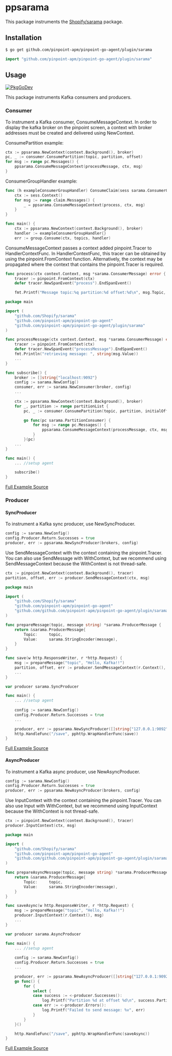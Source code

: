 # ppsarama
This package instruments the [Shopify/sarama](https://github.com/Shopify/sarama) package.

## Installation

```bash
$ go get github.com/pinpoint-apm/pinpoint-go-agent/plugin/sarama
```
```go
import "github.com/pinpoint-apm/pinpoint-go-agent/plugin/sarama"
```
## Usage
[![PkgGoDev](https://pkg.go.dev/badge/github.com/pinpoint-apm/pinpoint-go-agent/plugin/sarama)](https://pkg.go.dev/github.com/pinpoint-apm/pinpoint-go-agent/plugin/sarama)

This package instruments Kafka consumers and producers.

### Consumer
To instrument a Kafka consumer, ConsumeMessageContext.
In order to display the kafka broker on the pinpoint screen, a context with broker addresses must be created and delivered using NewContext.

ConsumePartition example:
``` go
ctx := ppsarama.NewContext(context.Background(), broker)
pc, _ := consumer.ConsumePartition(topic, partition, offset)
for msg := range pc.Messages() {
    ppsarama.ConsumeMessageContext(processMessage, ctx, msg)
}
```
ConsumerGroupHandler example:
``` go
func (h exampleConsumerGroupHandler) ConsumeClaim(sess sarama.ConsumerGroupSession, claim sarama.ConsumerGroupClaim) error {
    ctx := sess.Context()
    for msg := range claim.Messages() {
        _ = ppsarama.ConsumeMessageContext(process, ctx, msg)
    }
}

func main() {     
    ctx := ppsarama.NewContext(context.Background(), broker)
    handler := exampleConsumerGroupHandler{}
    err := group.Consume(ctx, topics, handler)
```

ConsumeMessageContext passes a context added pinpoint.Tracer to HandlerContextFunc.
In HandlerContextFunc, this tracer can be obtained by using the pinpoint.FromContext function.
Alternatively, the context may be propagated where the context that contains the pinpoint.Tracer is required.

``` go
func process(ctx context.Context, msg *sarama.ConsumerMessage) error {
    tracer := pinpoint.FromContext(ctx)
    defer tracer.NewSpanEvent("process").EndSpanEvent()

    fmt.Printf("Message topic:%q partition:%d offset:%d\n", msg.Topic, msg.Partition, msg.Offset)
```

``` go
package main

import (
    "github.com/Shopify/sarama"
    "github.com/pinpoint-apm/pinpoint-go-agent"
    "github.com/pinpoint-apm/pinpoint-go-agent/plugin/sarama"
)

func processMessage(ctx context.Context, msg *sarama.ConsumerMessage) error {
    tracer := pinpoint.FromContext(ctx)
    defer tracer.NewSpanEvent("processMessage").EndSpanEvent()
    fmt.Println("retrieving message: ", string(msg.Value))
    ...
}

func subscribe() {
    broker := []string{"localhost:9092"}
    config := sarama.NewConfig()
    consumer, err := sarama.NewConsumer(broker, config)
    ...
    
    ctx := ppsarama.NewContext(context.Background(), broker)
    for _, partition := range partitionList {
        pc, _ := consumer.ConsumePartition(topic, partition, initialOffset)

        go func(pc sarama.PartitionConsumer) {
            for msg := range pc.Messages() {
                ppsarama.ConsumeMessageContext(processMessage, ctx, msg)
            }
        }(pc)
	...	
}

func main() {
    ... //setup agent

    subscribe()
}
```
[Full Example Source](/plugin/sarama/example/consumer.go)

### Producer
#### SyncProducer
To instrument a Kafka sync producer, use NewSyncProducer.

``` go
config := sarama.NewConfig()
config.Producer.Return.Successes = true
producer, err := ppsarama.NewSyncProducer(brokers, config)
```

Use SendMessageContext with the context containing the pinpoint.Tracer.
You can also use SendMessage with WithContext, but we recommend using SendMessageContext because the WithContext is not thread-safe.

``` go
ctx := pinpoint.NewContext(context.Background(), tracer)
partition, offset, err := producer.SendMessageContext(ctx, msg)
```

``` go
package main

import (
    "github.com/Shopify/sarama"
    "github.com/pinpoint-apm/pinpoint-go-agent"
    "github.com/github.com/pinpoint-apm/pinpoint-go-agent/plugin/sarama"
)

func prepareMessage(topic, message string) *sarama.ProducerMessage {
    return &sarama.ProducerMessage{
        Topic:     topic,
        Value:     sarama.StringEncoder(message),
    }
}

func save(w http.ResponseWriter, r *http.Request) {
    msg := prepareMessage("topic", "Hello, Kafka!!")
    partition, offset, err := producer.SendMessageContext(r.Context(), msg)
    ...
}

var producer sarama.SyncProducer

func main() {
    ... //setup agent
	
    config := sarama.NewConfig()
    config.Producer.Return.Successes = true
    ...

    producer, err := ppsarama.NewSyncProducer([]string{"127.0.0.1:9092"}, config)
    http.HandleFunc("/save", pphttp.WrapHandlerFunc(save))
}

```
[Full Example Source](/plugin/sarama/example/producer.go)

#### AsyncProducer
To instrument a Kafka async producer, use NewAsyncProducer.

``` go
config := sarama.NewConfig()
config.Producer.Return.Successes = true
producer, err := ppsarama.NewAsyncProducer(brokers, config)
```

Use InputContext with the context containing the pinpoint.Tracer.
You can also use Input with WithContext, but we recommend using InputContext because the WithContext is not thread-safe.

``` go
ctx := pinpoint.NewContext(context.Background(), tracer)
producer.InputContext(ctx, msg)
```

``` go
package main

import (
    "github.com/Shopify/sarama"
    "github.com/pinpoint-apm/pinpoint-go-agent"
    "github.com/github.com/pinpoint-apm/pinpoint-go-agent/plugin/sarama"
)

func prepareAsyncMessage(topic, message string) *sarama.ProducerMessage {
    return &sarama.ProducerMessage{
        Topic:     topic,
        Value:     sarama.StringEncoder(message),
    }
}

func saveAsync(w http.ResponseWriter, r *http.Request) {
    msg := prepareMessage("topic", "Hello, Kafka!!")
    producer.InputContext(r.Context(), msg)
    ...
}

var producer sarama.AsyncProducer

func main() {
    ... //setup agent
	
    config := sarama.NewConfig()
    config.Producer.Return.Successes = true
    ...

    producer, err := ppsarama.NewAsyncProducer([]string{"127.0.0.1:9092"}, config)
    go func() {
        for {
            select {
            case success := <-producer.Successes():
                log.Printf("Partition %d at offset %d\n", success.Partition, success.Offset)
            case err := <-producer.Errors():
                log.Printf("Failed to send message: %v", err)
            }
        }
    }()

    http.HandleFunc("/save", pphttp.WrapHandlerFunc(saveAsync))
}

```
[Full Example Source](/plugin/sarama/example/asyncproducer.go)
